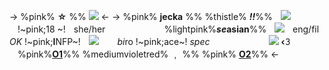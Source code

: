 -> %pink% **☆** %%
![](https://media.discordapp.net/attachments/1023895413058699275/1202852944270336020/hPnQjlx.png?ex=65cef719&is=65bc8219&hm=4def49ca4a69bf1ec39052ec5433457c016826cdff8a07498ae72a95193bff6a&=&format=webp&quality=lossless&width=470&height=270) <-
-> %pink% **jecka** %% %thistle% ***!!***%%ㅤ![](https://caterpie.crd.co/assets/images/gallery05/ffd074e8.gif?v=31fdc6f6)ㅤ!~pink;18 ~!ㅤshe/her 
ㅤㅤㅤㅤㅤㅤㅤ%lightpink%***se*asian**%%ㅤ![](https://caterpie.crd.co/assets/images/gallery28/259d8210.gif?v=31fdc6f6)ㅤeng/fil *OK*
!~pink;**I**NFP~!ㅤ![](https://caterpie.crd.co/assets/images/gallery23/98f32d58.gif?v=31fdc6f6) ㅤㅤ*bi*ro !~pink;ace~! *spec*ㅤㅤ
ㅤㅤㅤㅤㅤ![](https://caterpie.crd.co/assets/images/gallery33/bed6e1f4.png?v=31fdc6f6) **‹𝟹** ㅤ%pink%**[O1](/kirsteins)**%% %mediumvioletred% ﹐ %% %pink% **[O2](https://www.last.fm/user/jvongs)**%% <-